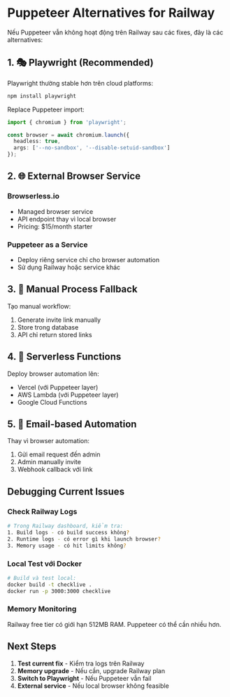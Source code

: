 # Puppeteer Alternatives for Railway

Nếu Puppeteer vẫn không hoạt động trên Railway sau các fixes, đây là các alternatives:

## 1. 🎭 Playwright (Recommended)

Playwright thường stable hơn trên cloud platforms:

```bash
npm install playwright
```

Replace Puppeteer import:
```typescript
import { chromium } from 'playwright';

const browser = await chromium.launch({
  headless: true,
  args: ['--no-sandbox', '--disable-setuid-sandbox']
});
```

## 2. 🌐 External Browser Service

### Browserless.io
- Managed browser service
- API endpoint thay vì local browser
- Pricing: $15/month starter

### Puppeteer as a Service
- Deploy riêng service chỉ cho browser automation
- Sử dụng Railway hoặc service khác

## 3. 🔄 Manual Process Fallback

Tạo manual workflow:
1. Generate invite link manually
2. Store trong database
3. API chỉ return stored links

## 4. 🚀 Serverless Functions

Deploy browser automation lên:
- Vercel (với Puppeteer layer)
- AWS Lambda (với Puppeteer layer) 
- Google Cloud Functions

## 5. 📧 Email-based Automation

Thay vì browser automation:
1. Gửi email request đến admin
2. Admin manually invite
3. Webhook callback với link

## Debugging Current Issues

### Check Railway Logs
```bash
# Trong Railway dashboard, kiểm tra:
1. Build logs - có build success không?
2. Runtime logs - có error gì khi launch browser?
3. Memory usage - có hit limits không?
```

### Local Test với Docker
```bash
# Build và test local:
docker build -t checklive .
docker run -p 3000:3000 checklive
```

### Memory Monitoring
Railway free tier có giới hạn 512MB RAM. Puppeteer có thể cần nhiều hơn.

## Next Steps

1. **Test current fix** - Kiểm tra logs trên Railway
2. **Memory upgrade** - Nếu cần, upgrade Railway plan  
3. **Switch to Playwright** - Nếu Puppeteer vẫn fail
4. **External service** - Nếu local browser không feasible 